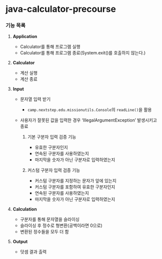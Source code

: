 # java-calculator-precourse

### 기능 목록

1. **Application**
    - Calculator를 통해 프로그램 실행
    - Calculator를 통해 프로그램 종료(System.exit()를 호출하지 않는다.)

2. **Calculator**
    - 계산 실행
    - 계산 종료
      
3. **Input**
    - 문자열 입력 받기
        - `camp.nextstep.edu.missionutils.Console`의 `readLine()`을 활용
          
    - 사용자가 잘못된 값을 입력한 경우 ‘IllegalArgumentException’ 발생시키고 종료
        1) 기본 구분자 입력 검증 기능
           - 유효한 구분자인지
           - 연속된 구분자를 사용하였는지
           - 마지막을 숫자가 아닌 구분자로 입력하였는지
           
        2) 커스텀 구분자 입력 검증 기능
           - 커스텀 구분자를 지정하는 문자가 앞에 있는지
           - 커스텀 구분자를 포함하여 유효한 구분자인지
           - 연속된 구분자를 사용하였는지
           - 마지막을 숫자가 아닌 구분자로 입력하였는지
          
4. **Calculation**
    - 구분자를 통해 문자열을 슬라이싱
    - 슬라이싱 후 정수로 형변환(공백이라면 0으로)
    - 변환된 정수들을 모두 더 함
      
5. **Output**
    - 덧셈 결과 출력
